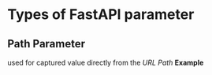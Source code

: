 # Types of FastAPI parameter

## Path Parameter
used for captured value directly from the *URL Path*
**Example**
<pre lang="markdown"></pre>